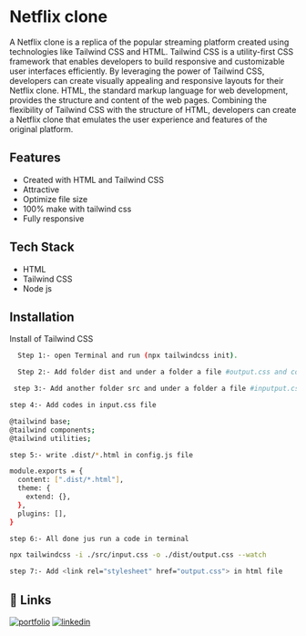
# Netflix clone

A Netflix clone is a replica of the popular streaming platform created using technologies like Tailwind CSS and HTML. Tailwind CSS is a utility-first CSS framework that enables developers to build responsive and customizable user interfaces efficiently. By leveraging the power of Tailwind CSS, developers can create visually appealing and responsive layouts for their Netflix clone. HTML, the standard markup language for web development, provides the structure and content of the web pages. Combining the flexibility of Tailwind CSS with the structure of HTML, developers can create a Netflix clone that emulates the user experience and features of the original platform.




## Features

- Created with HTML and Tailwind CSS
- Attractive
- Optimize file size
- 100% make with tailwind css
- Fully responsive



## Tech Stack

- HTML
- Tailwind CSS
- Node js


## Installation

Install of Tailwind CSS

```bash
  Step 1:- open Terminal and run (npx tailwindcss init).
```
```bash
  Step 2:- Add folder dist and under a folder a file #output.css and code file name ex-index.html
```
```bash
 step 3:- Add another folder src and under a folder a file #inputput.css
```
```bash
step 4:- Add codes in input.css file

@tailwind base;
@tailwind components;
@tailwind utilities;
```
```bash
step 5:- write .dist/*.html in config.js file

module.exports = {
  content: [".dist/*.html"],
  theme: {
    extend: {},
  },
  plugins: [],
}
```
```bash
step 6:- All done jus run a code in terminal 

npx tailwindcss -i ./src/input.css -o ./dist/output.css --watch
```
```bash
step 7:- Add <link rel="stylesheet" href="output.css"> in html file
```

    
## 🔗 Links
[![portfolio](https://img.shields.io/badge/my_portfolio-000?style=for-the-badge&logo=ko-fi&logoColor=white)](https://github.com/abhaysam2888?tab=repositories)
[![linkedin](https://img.shields.io/badge/linkedin-0A66C2?style=for-the-badge&logo=linkedin&logoColor=white)](https://www.linkedin.com/in/abhay-verma-821699274)


